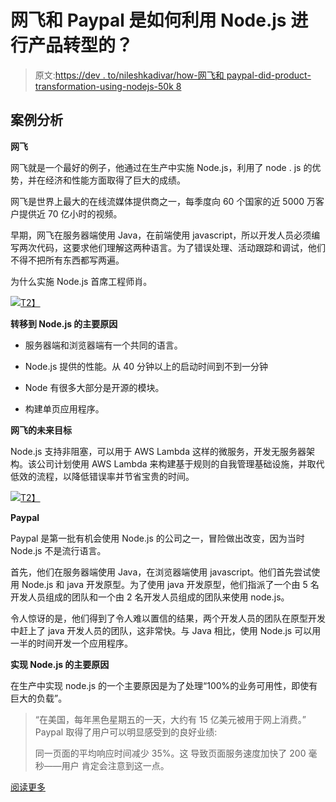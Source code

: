 # 网飞和 Paypal 是如何利用 Node.js 进行产品转型的？

> 原文:[https://dev . to/nileshkadivar/how-网飞和 paypal-did-product-transformation-using-nodejs-50k 8](https://dev.to/nileshkadivar/how-netflix-and-paypal-did-product-transformation-using-nodejs-50k8)

## **案例分析**

**网飞**

网飞就是一个最好的例子，他通过在生产中实施 Node.js，利用了 node . js 的优势，并在经济和性能方面取得了巨大的成绩。

网飞是世界上最大的在线流媒体提供商之一，每季度向 60 个国家的近 5000 万客户提供近 70 亿小时的视频。

早期，网飞在服务器端使用 Java，在前端使用 javascript，所以开发人员必须编写两次代码，这要求他们理解这两种语言。为了错误处理、活动跟踪和调试，他们不得不把所有东西都写两遍。

为什么实施 Node.js 首席工程师肖。

[![](../Images/c2e619349189eec7473104b855a90210.png)T2】](http://www.youtube.com/watch?feature=player_embedded&v=YOUTUBE_VIDEO_ID_HERE<br>%0A)

**转移到 Node.js 的主要原因**

*   服务器端和浏览器端有一个共同的语言。

*   Node.js 提供的性能。从 40 分钟以上的启动时间到不到一分钟

*   Node 有很多大部分是开源的模块。

*   构建单页应用程序。

**网飞的未来目标**

Node.js 支持非阻塞，可以用于 AWS Lambda 这样的微服务，开发无服务器架构。该公司计划使用 AWS Lambda 来构建基于规则的自我管理基础设施，并取代低效的流程，以降低错误率并节省宝贵的时间。

[![](../Images/5815cefaa3e963ed0e0838ff128f6b96.png)T2】](http://www.youtube.com/watch?feature=player_embedded&v=YOUTUBE_VIDEO_ID_HERE<br>%0A)

**Paypal**

Paypal 是第一批有机会使用 Node.js 的公司之一，冒险做出改变，因为当时 Node.js 不是流行语言。

首先，他们在服务器端使用 Java，在浏览器端使用 javascript。他们首先尝试使用 Node.js 和 java 开发原型。为了使用 java 开发原型，他们指派了一个由 5 名开发人员组成的团队和一个由 2 名开发人员组成的团队来使用 node.js。

令人惊讶的是，他们得到了令人难以置信的结果，两个开发人员的团队在原型开发中赶上了 java 开发人员的团队，这非常快。与 Java 相比，使用 Node.js 可以用一半的时间开发一个应用程序。

**实现 Node.js 的主要原因**

在生产中实现 node.js 的一个主要原因是为了处理“100%的业务可用性，即使有巨大的负载”。

> “在美国，每年黑色星期五的一天，大约有 15 亿美元被用于网上消费。”
> Paypal 取得了用户可以明显感受到的良好业绩:
> 
> 同一页面的平均响应时间减少 35%。这
> 导致页面服务速度加快了 200 毫秒——用户
> 肯定会注意到这一点。

[阅读更多](https://www.linkedin.com/pulse/how-netflix-paypal-did-product-transformation-using-nodejs-patel/)